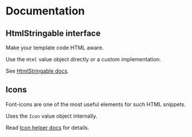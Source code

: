 # Documentation

## HtmlStringable interface
Make your template code HTML aware.

Use the `Html` value object directly or a custom implementation.

See [HtmlStringable docs](HtmlStringable.md).

## Icons
Font-icons are one of the most useful elements for such HTML snippets.

Uses the `Icon` value object internally.

Read [Icon helper docs](Helper/Icon.md) for details.
